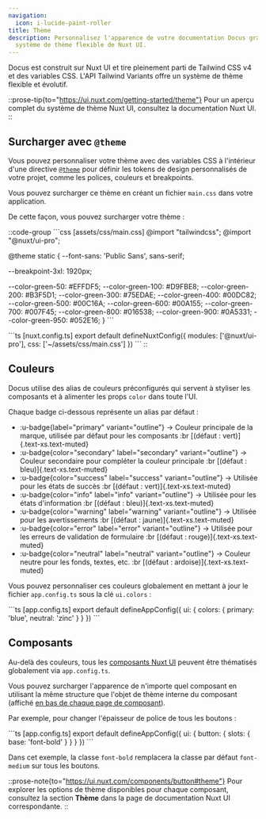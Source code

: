 ```yaml
---
navigation:
  icon: i-lucide-paint-roller
title: Thème
description: Personnalisez l'apparence de votre documentation Docus grâce au
  système de thème flexible de Nuxt UI.
---
```


Docus est construit sur Nuxt UI et tire pleinement parti de Tailwind CSS v4 et des variables CSS. L'API Tailwind Variants offre un système de thème flexible et évolutif.

::prose-tip{to="https://ui.nuxt.com/getting-started/theme"}
Pour un aperçu complet du système de thème Nuxt UI, consultez la documentation Nuxt UI.
::

## Surcharger avec `@theme`

Vous pouvez personnaliser votre thème avec des variables CSS à l'intérieur d'une directive [`@theme`](https://tailwindcss.com/docs/functions-and-directives#theme-directive) pour définir les tokens de design personnalisés de votre projet, comme les polices, couleurs et breakpoints.

Vous pouvez surcharger ce thème en créant un fichier `main.css` dans votre application.

De cette façon, vous pouvez surcharger votre thème :

::code-group
\`\`\`css [assets/css/main.css]
@import "tailwindcss";
@import "@nuxt/ui-pro";

@theme static {
  --font-sans: 'Public Sans', sans-serif;

  --breakpoint-3xl: 1920px;

  --color-green-50: #EFFDF5;
  --color-green-100: #D9FBE8;
  --color-green-200: #B3F5D1;
  --color-green-300: #75EDAE;
  --color-green-400: #00DC82;
  --color-green-500: #00C16A;
  --color-green-600: #00A155;
  --color-green-700: #007F45;
  --color-green-800: #016538;
  --color-green-900: #0A5331;
  --color-green-950: #052E16;
}
\`\`\`

\`\`\`ts [nuxt.config.ts]
export default defineNuxtConfig({
  modules: ['@nuxt/ui-pro'],
  css: ['~/assets/css/main.css']
})
\`\`\`
::

## Couleurs

Docus utilise des alias de couleurs préconfigurés qui servent à styliser les composants et à alimenter les props `color` dans toute l'UI.

Chaque badge ci-dessous représente un alias par défaut :

- :u-badge{label="primary" variant="outline"} → Couleur principale de la marque, utilisée par défaut pour les composants :br [(défaut : vert)]{.text-xs.text-muted}
- :u-badge{color="secondary" label="secondary" variant="outline"} → Couleur secondaire pour compléter la couleur principale :br [(défaut : bleu)]{.text-xs.text-muted}
- :u-badge{color="success" label="success" variant="outline"} → Utilisée pour les états de succès :br [(défaut : vert)]{.text-xs.text-muted}
- :u-badge{color="info" label="info" variant="outline"} → Utilisée pour les états d'information :br [(défaut : bleu)]{.text-xs.text-muted}
- :u-badge{color="warning" label="warning" variant="outline"} → Utilisée pour les avertissements :br [(défaut : jaune)]{.text-xs.text-muted}
- :u-badge{color="error" label="error" variant="outline"} → Utilisée pour les erreurs de validation de formulaire :br [(défaut : rouge)]{.text-xs.text-muted}
- :u-badge{color="neutral" label="neutral" variant="outline"} → Couleur neutre pour les fonds, textes, etc. :br [(défaut : ardoise)]{.text-xs.text-muted}

Vous pouvez personnaliser ces couleurs globalement en mettant à jour le fichier `app.config.ts` sous la clé `ui.colors` :

\`\`\`ts [app.config.ts]
export default defineAppConfig({
  ui: {
    colors: {
      primary: 'blue',
      neutral: 'zinc'
    }
  }
})
\`\`\`

## Composants

Au-delà des couleurs, tous les [composants Nuxt UI](https://ui.nuxt.com/components) peuvent être thématisés globalement via `app.config.ts`.

Vous pouvez surcharger l'apparence de n'importe quel composant en utilisant la même structure que l'objet de thème interne du composant (affiché [en bas de chaque page de composant](https://ui.nuxt.com/components/card#theme)).

Par exemple, pour changer l'épaisseur de police de tous les boutons :

\`\`\`ts [app.config.ts]
export default defineAppConfig({
  ui: {
    button: {
      slots: {
        base: 'font-bold'
      }
    }
  }
})
\`\`\`

Dans cet exemple, la classe `font-bold` remplacera la classe par défaut `font-medium` sur tous les boutons.

::prose-note{to="https://ui.nuxt.com/components/button#theme"}
Pour explorer les options de thème disponibles pour chaque composant, consultez la section **Thème** dans la page de documentation Nuxt UI correspondante.
::

##
